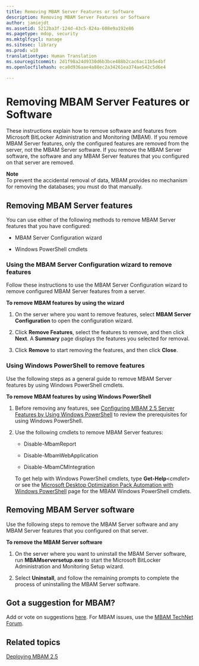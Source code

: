```yaml
---
title: Removing MBAM Server Features or Software
description: Removing MBAM Server Features or Software
author: jamiejdt
ms.assetid: 5212ba3f-124d-43c5-824a-608e9a192e86
ms.pagetype: mdop, security
ms.mktglfcycl: manage
ms.sitesec: library
ms.prod: w10
translationtype: Human Translation
ms.sourcegitcommit: 2d1f98a24d9330d6b3bce488b2cac6ac11b5e4bf
ms.openlocfilehash: eca0d936aae4a88ec2a34261ea374ae542c5d6e4

---
```



# Removing MBAM Server Features or Software


These instructions explain how to remove software and features from Microsoft BitLocker Administration and Monitoring (MBAM). If you remove MBAM Server features, only the configured features are removed from the server, not the MBAM Server software. If you remove the MBAM Server software, the software and any MBAM Server features that you configured on that server are removed.

**Note**  
To prevent the accidental removal of data, MBAM provides no mechanism for removing the databases; you must do that manually.

 

## <a href="" id="bkmk-removeserverfeatures"></a>Removing MBAM Server features


You can use either of the following methods to remove MBAM Server features that you have configured:

-   MBAM Server Configuration wizard

-   Windows PowerShell cmdlets

### Using the MBAM Server Configuration wizard to remove features

Follow these instructions to use the MBAM Server Configuration wizard to remove configured MBAM Server features from a server.

**To remove MBAM features by using the wizard**

1.  On the server where you want to remove features, select **MBAM Server Configuration** to open the configuration wizard.

2.  Click **Remove Features**, select the features to remove, and then click **Next**. A **Summary** page displays the features you selected for removal.

3.  Click **Remove** to start removing the features, and then click **Close**.

### Using Windows PowerShell to remove features

Use the following steps as a general guide to remove MBAM Server features by using Windows PowerShell cmdlets.

**To remove MBAM features by using Windows PowerShell**

1.  Before removing any features, see [Configuring MBAM 2.5 Server Features by Using Windows PowerShell](configuring-mbam-25-server-features-by-using-windows-powershell.md) to review the prerequisites for using Windows PowerShell.

2.  Use the following cmdlets to remove MBAM Server features:

    -   Disable-MbamReport

    -   Disable-MbamWebApplication

    -   Disable-MbamCMIntegration

    To get help with Windows PowerShell cmdlets, type **Get-Help**&lt;*cmdlet*&gt; or see the [Microsoft Desktop Optimization Pack Automation with Windows PowerShell](http://go.microsoft.com/fwlink/?LinkId=393498) page for the MBAM Windows PowerShell cmdlets.

## Removing MBAM Server software


Use the following steps to remove the MBAM Server software and any MBAM Server features that you configured on that server.

**To remove the MBAM Server software**

1.  On the server where you want to uninstall the MBAM Server software, run **MBAMserversetup.exe** to start the Microsoft BitLocker Administration and Monitoring Setup wizard.

2.  Select **Uninstall**, and follow the remaining prompts to complete the process of uninstalling the MBAM Server software.

## Got a suggestion for MBAM?


Add or vote on suggestions [here](http://mbam.uservoice.com/forums/268571-microsoft-bitlocker-administration-and-monitoring). For MBAM issues, use the [MBAM TechNet Forum](https://social.technet.microsoft.com/Forums/home?forum=mdopmbam).

## Related topics


[Deploying MBAM 2.5](deploying-mbam-25.md)

 

 








<!--HONumber=Jun16_HO4-->



